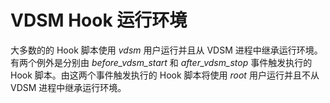 # VDSM Hook 运行环境

大多数的的 Hook 脚本使用 *vdsm* 用户运行并且从 VDSM
进程中继承运行环境。有两个例外是分别由 *before\_vdsm\_start* 和
*after\_vdsm\_stop* 事件触发执行的 Hook 脚本。由这两个事件触发执行的
Hook 脚本将使用 *root* 用户运行并且不从 VDSM 进程中继承运行环境。

